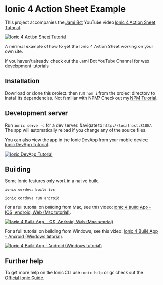 # Ionic 4 Action Sheet Example

This project accompanies the [Jami Bot](https://jamibot.com) YouTube video [Ionic 4 Action Sheet Tutorial](https://youtu.be/CIPv8Bo5jgg).

[![Ionic 4 Action Sheet Tutorial](https://img.youtube.com/vi/CIPv8Bo5jgg/0.jpg)](https://youtu.be/CIPv8Bo5jgg)

A minimal example of how to get the Ionic 4 Action Sheet working on your own site.

If you haven't already, check out the [Jami Bot YouTube Channel](https://youtube.com/c/JamiBot) for web development tutorials.

## Installation

Download or clone this project, then run `npm i` from the project directory to install its dependencies. Not familiar with NPM? Check out my [NPM Tutorial](https://www.youtube.com/watch?v=mzs-N5hXGuQ).

## Development server

Run `ionic serve -c` for a dev server. Navigate to `http://localhost:8100/`. The app will automatically reload if you change any of the source files.

You can also view the app in the Ionic DevApp from your mobile device: [Ionic DevApp Tutorial](https://www.youtube.com/watch?v=SAR-7eggWMs).

[![Ionic DevApp Tutorial](https://img.youtube.com/vi/SAR-7eggWMs/0.jpg)](https://youtu.be/SAR-7eggWMs)

## Building

Some Ionic features only work in a native build.

`ionic cordova build ios`

`ionic cordova run android`

For a full tutorial on building from Mac, see this video: [Ionic 4 Build App - IOS, Android, Web (Mac tutorial)](https://www.youtube.com/watch?v=B_seja5eHt8).

[![Ionic 4 Build App - IOS, Android, Web (Mac tutorial)](https://img.youtube.com/vi/B_seja5eHt8/0.jpg)](https://youtu.be/c3CrC9lL53k)

For a full tutorial on building from Windows, see this video: [Ionic 4 Build App - Android (Windows tutorial)](https://www.youtube.com/watch?v=c7HmwiTtYPE).

[![Ionic 4 Build App - Android (Windows tutorial)](https://img.youtube.com/vi/c7HmwiTtYPE/0.jpg)](https://youtu.be/c3CrC9lL53k)

## Further help

To get more help on the Ionic CLI use `ionic help` or go check out the [Official Ionic Guide](https://ionicframework.com/docs/building/starting).
